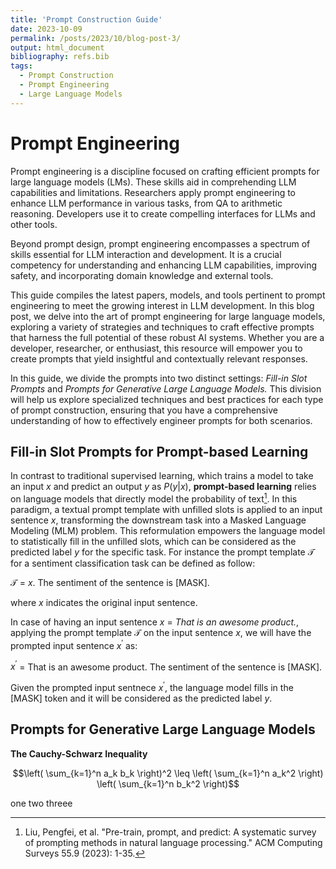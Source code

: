 ```yaml
---
title: 'Prompt Construction Guide'
date: 2023-10-09
permalink: /posts/2023/10/blog-post-3/
output: html_document
bibliography: refs.bib  
tags:
  - Prompt Construction
  - Prompt Engineering
  - Large Language Models
---
```


Prompt Engineering
======
Prompt engineering is a discipline focused on crafting efficient prompts for large language models (LMs). These skills aid in comprehending LLM capabilities and limitations. Researchers apply prompt engineering to enhance LLM performance in various tasks, from QA to arithmetic reasoning. Developers use it to create compelling interfaces for LLMs and other tools.

Beyond prompt design, prompt engineering encompasses a spectrum of skills essential for LLM interaction and development. It is a crucial competency for understanding and enhancing LLM capabilities, improving safety, and incorporating domain knowledge and external tools.

This guide compiles the latest papers, models, and tools pertinent to prompt engineering to meet the growing interest in LLM development. In this blog post, we delve into the art of prompt engineering for large language models, exploring a variety of strategies and techniques to craft effective prompts that harness the full potential of these robust AI systems. Whether you are a developer, researcher, or enthusiast, this resource will empower you to create prompts that yield insightful and contextually relevant responses.

In this guide, we divide the prompts into two distinct settings: *Fill-in Slot Prompts* and *Prompts for Generative Large Language Models.* This division will help us explore specialized techniques and best practices for each type of prompt construction, ensuring that you have a comprehensive understanding of how to effectively engineer prompts for both scenarios.

## Fill-in Slot Prompts for Prompt-based Learning
In contrast to traditional supervised learning, which trains a model to take an input $x$ and predict an output $y$ as $P(y|x)$, **prompt-based learning** relies on language models that directly model the probability of text[^1]. In this paradigm, a textual prompt template with unfilled slots is applied to an input sentence $x$, transforming the downstream task into a Masked Language Modeling (MLM) problem. This reformulation empowers the language model to statistically fill in the unfilled slots, which can be considered as the predicted label $y$ for the specific task.
For instance the prompt template $\mathcal{T}$ for a sentiment classification task can be defined as follow:

$\mathcal{T}$ = $x$. The sentiment of the sentence is [MASK].

where $x$ indicates the original input sentence.

In case of having an input sentence $x$ = *That is an awesome product.*, applying the prompt template $\mathcal{T}$ on the input sentence $x$, we will have the prompted input sentence $x^ \prime$ as:


$x^ \prime$ = That is an awesome product. The sentiment of the sentence is [MASK].

Given the prompted input sentnece $x ^\prime$, the language model fills in the [MASK] token and it will be considered as the predicted label $y$.

## Prompts for Generative Large Language Models

**The Cauchy-Schwarz Inequality**

```math
\left( \sum_{k=1}^n a_k b_k \right)^2 \leq \left( \sum_{k=1}^n a_k^2 \right) \left( \sum_{k=1}^n b_k^2 \right)
```
one two threee

[^1]: Liu, Pengfei, et al. "Pre-train, prompt, and predict: A systematic survey of prompting methods in natural language processing." ACM Computing Surveys 55.9 (2023): 1-35.